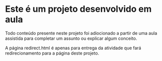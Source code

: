 # Este é um projeto desenvolvido em aula
Todo conteúdo presente neste projeto foi adiocionado a partir de uma aula assistida para completar um assunto ou explicar algum conceito.

A página redirect.html é apenas para entrega da atividade que fará redirecionamento para a página deste projeto.
